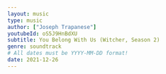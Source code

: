 ```yaml
---
layout: music
type: music
author: ["Joseph Trapanese"]
youtubeId: oS5J9HnBdXU
subtitle: You Belong With Us (Witcher, Season 2)
genre: soundtrack
# All dates must be YYYY-MM-DD format!
date: 2021-12-26
---
```

